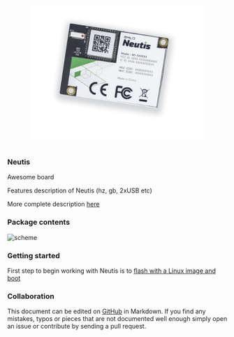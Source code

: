 <div style="text-align: center;"><img src="img/neutis.png" style="width: 400px;"></div><br>

### Neutis

Awesome board

Features description of Neutis (hz, gb, 2xUSB etc)

More complete description [here](specs/features.md)

### Package contents

![scheme](../../img/package_contents.png)</a>

### Getting started

First step to begin working with Neutis is to [flash with a Linux image and boot](intro/flash.md)

### Collaboration

This document can be edited on [GitHub](https://github.com/emlid/neutis-docs) in Markdown. If you find any mistakes, typos or  pieces that are not documented well enough simply open an issue or contribute by sending a pull request.
